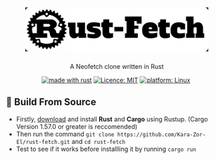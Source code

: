 <h1 align="center">
    <img src="Images/Logo.png" alt="Logo" height="100px">
    <br />
</h1>
<p align="center">A Neofetch clone written in Rust</p>
<p align="center"><a href="https://www.rust-lang.org" target="_blank"><img src="https://img.shields.io/badge/Made%20With-Rust-000000?style=for-the-badge" alt="made with rust" /></a>&nbsp;<a href="https://raw.githubusercontent.com/Kara-Zor-El/rust-fetch/main/LICENSE" target="_blank"><img src="https://img.shields.io/github/license/Kara-Zor-El/rust-fetch?style=for-the-badge" alt="Licence: MIT" /></a>&nbsp;<a href="" target="_blank"><img src="https://img.shields.io/badge/Platform-Linux-ffd133?style=for-the-badge" alt="platform: Linux" /></a>&nbsp;
</p>

## 🔨 Build From Source
- Firstly, [download](https://rustup.rs/) and install **Rust** and **Cargo** using Rustup. (Cargo Version 1.57.0 or greater is reccomended)
- Then run the command `git clone https://github.com/Kara-Zor-El/rust-fetch.git` and `cd rust-fetch`
- Test to see if it works before installling it by running `cargo run`
